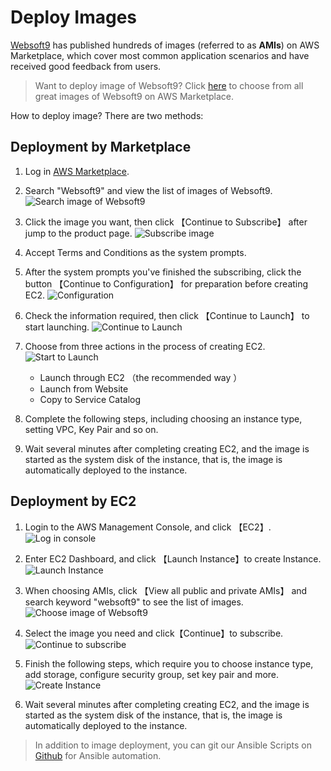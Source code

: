 # Deploy Images

[Websoft9](https://www.websoft9.com) has published hundreds of images (referred to as **AMIs**) on AWS Marketplace, which cover most common application scenarios and have received good feedback from users.

> Want to deploy image of Websoft9? Click [here](https://aws.amazon.com/marketplace/seller-profile?id=c639a579-182c-4d30-8578-4d4d89fba658) to choose from all great images of Websoft9 on AWS Marketplace.

How to deploy image? There are two methods:

## Deployment by Marketplace

1. Log in [AWS Marketplace](https://aws.amazon.com/marketplace).

2. Search "Websoft9" and view the list of images of Websoft9.
   ![Search image of Websoft9](https://libs.websoft9.com/Websoft9/DocsPicture/zh/aws/aws-mkss-websoft9.png)  

3. Click the image you want, then click 【Continue to Subscribe】 after jump to the product page.
   ![Subscribe image](https://libs.websoft9.com/Websoft9/DocsPicture/zh/aws/aws-rs-websoft9.png)

4. Accept Terms and Conditions as the system prompts.

5. After the system prompts you've finished the subscribing, click the button 【Continue to Configuration】 for preparation before creating EC2.
   ![Configuration](https://libs.websoft9.com/Websoft9/DocsPicture/zh/aws/aws-cc-websoft9.png)

5. Check the information required, then click 【Continue to Launch】 to start launching.
   ![Continue to Launch](https://libs.websoft9.com/Websoft9/DocsPicture/zh/aws/aws-imagecreate-websoft9.png)

6. Choose from three actions in the process of creating EC2.
   ![Start to Launch](https://libs.websoft9.com/Websoft9/DocsPicture/zh/aws/aws-imagecreate2-websoft9.png)

   - Launch through EC2 （the recommended way ）
   - Launch from Website
   - Copy to Service Catalog

7. Complete the following steps, including choosing an instance type, setting VPC, Key Pair and so on.

8. Wait several minutes after completing creating EC2, and the image is started as the system disk of the instance, that is, the image is automatically deployed to the instance.


## Deployment by EC2

1. Login to the AWS Management Console, and click 【EC2】.
   ![Log in console](https://libs.websoft9.com/Websoft9/DocsPicture/en/aws/aws-ec2-websoft9.png)

2. Enter EC2 Dashboard, and click 【Launch Instance】to create Instance.
   ![Launch Instance](https://libs.websoft9.com/Websoft9/DocsPicture/en/aws/aws-addec2-websoft9.png)

3. When choosing AMIs, click 【View all public and private AMIs】 and search keyword "websoft9" to see the list of images.
   ![Choose image of Websoft9](https://libs.websoft9.com/Websoft9/DocsPicture/en/aws/aws-ec2image-websoft9.png)

4. Select the image you need and click【Continue】to subscribe.
   ![Continue to subscribe](https://libs.websoft9.com/Websoft9/DocsPicture/en/aws/aws-createdec2-imageselected-websoft9.png)

5. Finish the following steps, which require you to choose instance type, add storage, configure security group, set key pair and more.
   ![Create Instance](https://libs.websoft9.com/Websoft9/DocsPicture/en/aws/aws-createdec2-chooseinstances-websoft9.png)

6. Wait several minutes after completing creating EC2, and the image is started as the system disk of the instance, that is, the image is automatically deployed to the instance.


> In addition to image deployment, you can git our Ansible Scripts on [Github](https://github.com/websoft9) for Ansible automation.